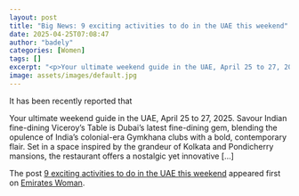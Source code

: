 ```yaml
---
layout: post
title: "Big News: 9 exciting activities to do in the UAE this weekend"
date: 2025-04-25T07:08:47
author: "badely"
categories: [Women]
tags: []
excerpt: "<p>Your ultimate weekend guide in the UAE, April 25 to 27, 2025. Savour Indian fine-dining Viceroy’s Table is Dubai’s latest fine-dining gem, blending"
image: assets/images/default.jpg
---
```


It has been recently reported that <p>Your ultimate weekend guide in the UAE, April 25 to 27, 2025. Savour Indian fine-dining Viceroy’s Table is Dubai’s latest fine-dining gem, blending the opulence of India’s colonial-era Gymkhana clubs with a bold, contemporary flair. Set in a space inspired by the grandeur of Kolkata and Pondicherry mansions, the restaurant offers a nostalgic yet innovative [&#8230;]</p>
<p>The post <a href="https://emirateswoman.com/9-exciting-activities-to-do-in-the-uae-this-weekend/" rel="nofollow">9 exciting activities to do in the UAE this weekend</a> appeared first on <a href="https://emirateswoman.com" rel="nofollow">Emirates Woman</a>.</p>

